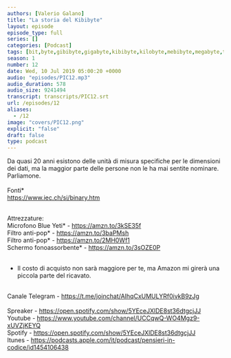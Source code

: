 ```yaml
---
authors: [Valerio Galano]
title: "La storia del Kibibyte"
layout: episode
episode_type: full
series: []
categories: [Podcast]
tags: [bit,byte,gibibyte,gigabyte,kibibyte,kilobyte,mebibyte,megabyte,tebibyte,terabyte]
season: 1
number: 12
date: Wed, 10 Jul 2019 05:00:20 +0000
audio: "episodes/PIC12.mp3"
audio_duration: 578
audio_size: 9241494
transcript: transcripts/PIC12.srt
url: /episodes/12
aliases: 
  - /12
image: "covers/PIC12.png"
explicit: "false"
draft: false
type: podcast
---
```

Da quasi 20 anni esistono delle unità di misura specifiche per le dimensioni dei dati, ma la maggior parte delle persone non le ha mai sentite nominare. Parliamone.<br />
<br />
Fonti*<br />
<a href="https://www.iec.ch/si/binary.htm" rel="noopener">https://www.iec.ch/si/binary.htm</a><br />
<br />




Attrezzature:<br />
Microfono Blue Yeti* - <a href="https://amzn.to/3kSE35f" rel="noopener">https://amzn.to/3kSE35f</a>  <br />
Filtro anti-pop* - <a href="https://amzn.to/3baPMsh" rel="noopener">https://amzn.to/3baPMsh</a>  <br />
Filtro anti-pop* - <a href="https://amzn.to/2MH0Wf1" rel="noopener">https://amzn.to/2MH0Wf1</a>  <br />
Schermo fonoassorbente* - <a href="https://amzn.to/3sOZE0P" rel="noopener">https://amzn.to/3sOZE0P</a>  <br />
<br />
* Il costo di acquisto non sarà maggiore per te, ma Amazon mi girerà una piccola parte del ricavato. <br />
<br />
Canale Telegram - <a href="https://t.me/joinchat/AIhqCxUMULYRf0ivkB9zJg" rel="noopener">https://t.me/joinchat/AIhqCxUMULYRf0ivkB9zJg</a> <br />
<br />
Spreaker - <a href="https://open.spotify.com/show/5YEceJXlDE8st36dtgcjJJ" rel="noopener">https://open.spotify.com/show/5YEceJXlDE8st36dtgcjJJ</a> <br />
Youtube - <a href="https://www.youtube.com/channel/UCCqwQ-WO4Mgz9-xUVZjKEYQ" rel="noopener">https://www.youtube.com/channel/UCCqwQ-WO4Mgz9-xUVZjKEYQ</a> <br />
Spotify - <a href="https://open.spotify.com/show/5YEceJXlDE8st36dtgcjJJ" rel="noopener">https://open.spotify.com/show/5YEceJXlDE8st36dtgcjJJ</a> <br />
Itunes - <a href="https://podcasts.apple.com/it/podcast/pensieri-in-codice/id1454106438" rel="noopener">https://podcasts.apple.com/it/podcast/pensieri-in-codice/id1454106438</a> <br />
<br />






